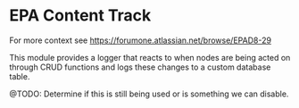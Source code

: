 # EPA Content Track
For more context see https://forumone.atlassian.net/browse/EPAD8-29

This module provides a logger that reacts to when nodes are being acted on through CRUD functions and logs these changes to a custom database table.

@TODO: Determine if this is still being used or is something we can disable.
